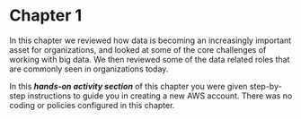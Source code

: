 # Chapter 1
In this chapter we reviewed how data is becoming an increasingly important asset for organizations, and looked at some of the core challenges of working with big data. We then reviewed some of the data related roles that are commonly seen in organizations today. 

In this ***hands-on activity section*** of this chapter you were given step-by-step instructions to guide you in creating a new AWS account. There was no coding or policies configured in this chapter. 
